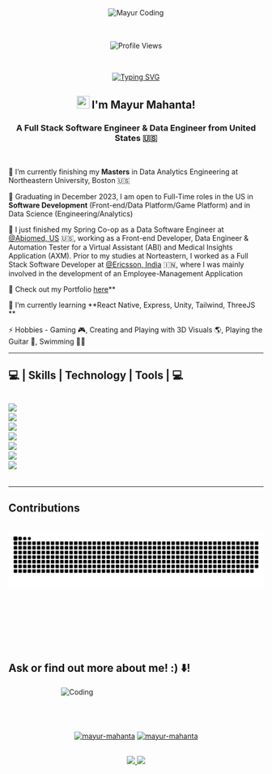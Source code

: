 <div align="center">
    <img src="https://s11.gifyu.com/images/SgqsB.gif" alt="Mayur Coding" width="800" />
</div>
<br></br>
<p align="center">
    <img src="https://komarev.com/ghpvc/?username=mahanta-mayur&color=blueviolet&style=plastic&label=PROFILE+VISITS" alt="Profile Views">
</p>
<br>

<p align="center">
  <a href="https://git.io/typing-svg">
    <img src="https://readme-typing-svg.demolab.com?font=Zeyada&size=38&center=true&vCenter=true&duration=1400&pause=1000&color=9651CD&background=FFFFFF00&width=435&lines=Hi!;Hola!;%E3%81%93%E3%82%93%E3%81%AB%E3%81%A1%E3%81%AF!;Welcome+to+my+GitHub+Profile" alt="Typing SVG" />
  </a>
</p>

<h2 align="center">
    <img src="https://raw.githubusercontent.com/MartinHeinz/MartinHeinz/master/wave.gif" height="25px" width="25px"> I'm Mayur Mahanta!
</h2>

<h3 align="center">A Full Stack Software Engineer & Data Engineer from United States 🇺🇸</h3>

<br/>

<div align="left">
 
 🎒 I’m currently finishing my **Masters** in Data Analytics Engineering at Northeastern University, Boston 🇺🇸

 🔭 Graduating in December 2023, I am open to Full-Time roles in the US in **Software Development** (Front-end/Data Platform/Game Platform) and in Data Science (Engineering/Analytics)
 
 💼 I just finished my Spring Co-op as a Data Software Engineer at [@Abiomed, US](https://www.abiomed.com/) 🇺🇸, working as a Front-end Developer, Data Engineer & Automation Tester for a Virtual Assistant (ABI) and Medical Insights Application (AXM). Prior to my studies at Norteastern, I worked as a Full Stack Software Developer at [@Ericsson, India](https://www.ericsson.com/en) 🇮🇳, where I was mainly involved in the development of an Employee-Management Application

 🔦 Check out my Portfolio [here](https://mayurmahantaportfoliowebpage.netlify.app/)**
 
 🌱 I’m currently learning **React Native, Express, Unity, Tailwind, ThreeJS **

 ⚡ Hobbies - Gaming 🎮, Creating and Playing with 3D Visuals 🌎, Playing the Guitar 🎸, Swimming 🏊🏻
 
 </div>
 <hr/>
 
<h2 align="left">💻 | Skills | Technology | Tools | 💻</h2>
<br/>
<div align="left">
    <img src="https://skillicons.dev/icons?i=nodejs" /><br>
    <img src="https://skillicons.dev/icons?i=github,python" /><br>
    <img src="https://skillicons.dev/icons?i=javascript,express,mongodb" /><br>
    <img src="https://skillicons.dev/icons?i=c,java,react,r" /><br>
    <img src="https://skillicons.dev/icons?i=bootstrap,mysql,html,css,vscode" /><br>
    <img src="https://skillicons.dev/icons?i=figma,git,vite,vue,postgres,angular" /><br>
    <img src="https://skillicons.dev/icons?i=gitlab,hibernate,linux,netlify,postman,threejs,unity" />
      <!-- Custom Skill Badges -->
  
</div>

<br/>
<hr/>

<div align="left">
  <h2>Contributions</h2>
  <br>
<picture>
      <source media="(prefers-color-scheme: dark)" srcset="https://raw.githubusercontent.com/mahanta-mayur/mahanta-mayur/output/github-contribution-grid-snake-dark.svg" />
      <source media="(prefers-color-scheme: light)" srcset="https://raw.githubusercontent.com/mahanta-mayur/mahanta-mayur/output/github-contribution-grid-snake.svg" />
      <img alt="snake eating my contributions" src="https://raw.githubusercontent.com/mahanta-mayur/mahanta-mayur/output/github-contribution-grid-snake.svg" />
</picture>

  
  <br/><br/><br/>
</div>

<br/>

<br>
 <h2 align="Left">
    Ask or find out more about me! :) ⬇️!
</h2>

<img align="right" alt="Coding" width="400" src="https://cdn.dribbble.com/users/1162077/screenshots/3848914/programmer.gif">

<p align="center">
    <br><br><br><br><br>
<a href="https://www.linkedin.com/in/maymah/" target="blank"><img align="center" src="https://raw.githubusercontent.com/rahuldkjain/github-profile-readme-generator/master/src/images/icons/Social/linked-in-alt.svg" alt="mayur-mahanta" height="30" width="40" /></a>
<a href="https://www.instagram.com/mayur_mahanta_/" target="blank"><img align="center" src="https://raw.githubusercontent.com/rahuldkjain/github-profile-readme-generator/master/src/images/icons/Social/instagram.svg" alt="mayur-mahanta" height="30" width="40" /></a>
</p>
<br>
<div align="center"> 
  <a href="mailto:mayur.mahantaprof@gmail.com">
    <img src="https://img.shields.io/badge/Gmail-333333?style=for-the-badge&logo=gmail&logoColor=red" />
  </a>
  <a href="https://mayurmahantaportfoliowebpage.netlify.app/" target="_blank">
     <img src="https://img.shields.io/badge/Portfolio-FF5722?style=for-the-badge&logo=todoist&logoColor=white" target="_blank" /> <!-- sqlite, safari, google-chrome are other good icon options -->
  </a>
</div>
